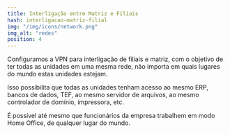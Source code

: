 ```yaml
---
title: Interligação entre Matriz e Filiais
hash: interligacao-matriz-filial
img: "/img/icons/network.png"
img_alt: "redes"
position: 4
---
```


Configuramos a VPN para interligação de filiais e matriz, com o objetivo de ter todas as unidades em uma
mesma rede, não importa em quais lugares do mundo estas unidades estejam.

Isso possibilita que todas as unidades tenham acesso ao mesmo ERP, bancos de dados, TEF, ao mesmo servidor de
arquivos, ao mesmo controlador de domínio, impressora, etc.

É possível até mesmo que funcionários da empresa trabalhem em modo Home Office, de qualquer lugar do mundo.

